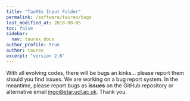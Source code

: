 ```yaml
---
title: "TauREx Input Folder"
permalink: /software/taurex/bugs
last_modified_at: 2018-08-05
toc: false
sidebar:
  nav: taurex_docs
author_profile: true
author: taurex
excerpt: "version 2.6"
---
```


With all evolving codes, there will be bugs an kinks... please report them should you find issues.
We are working on a bug report system. In the meantime, please report bugs as **issues** on the GitHub repository or alternative email ingo@star.ucl.ac.uk. Thank you.
